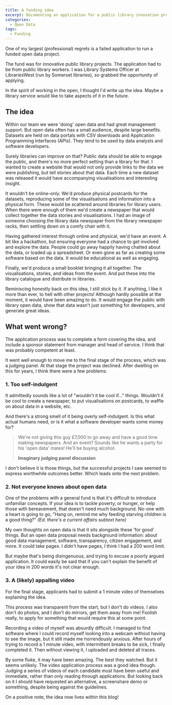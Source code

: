 ```yaml
---
title: A funding idea
excerpt: Documenting an application for a public library innovation project
categories:
  - Open Data
tags:
  - Funding
---
```


One of my largest (professional) regrets is a failed application to run a funded open data project.

The fund was for innovative public library projects. The application had to be from public library workers. I was Library Systems Officer at LibrariesWest (run by Somerset libraries), so grabbed the opportunity of applying.

In the spirit of working in the open, I thought I'd write up the idea. Maybe a library service would like to take aspects of it in the future.

## The idea

Within our team we were 'doing' open data and had great management support. But open data often has a small audience, despite large benefits. Datasets are held on data portals with CSV downloads and Application Programming Interfaces (APIs). They tend to be used by data analysts and software developers.

Surely libraries can improve on that? Public data should be able to engage the public, and there's no more perfect setting than a library for that. I wanted to create a website that would not only provide links to the data we were publishing, but tell stories about that data. Each time a new dataset was released it would have accompanying visualisations and interesting insight.

It wouldn't be online-only. We'd produce physical postcards for the datasets, reproducing some of the visualisations and information into a physical form. These would be scattered around libraries for library users. When there were enough of them we'd create a newspaper that would collect together the data stories and visualisations. I had an image of someone choosing the library data newspaper from the library newspaper racks, then settling down on a comfy chair with it.

Having gathered interest through online and physical, we'd have an event. A bit like a hackathon, but ensuring everyone had a chance to get involved and explore the data. People could go away happily having chatted about the data, or loaded up a spreadsheet. Or even gone as far as creating some software based on the data. It would be educational as well as engaging.

Finally, we'd produce a small booklet bringing it all together. The visualisations, stories, and ideas from the event. And put these into the library catalogue and distribute in libraries.

Reminiscing honestly back on this idea, I still stick by it. If anything, I like it more than ever, to hell with other projects! Although hardly possible at the moment, it would have been amazing to do. It would engage the public with library open data, show that data wasn't just something for developers, and generate great ideas.

## What went wrong?

The application process was to complete a form covering the idea, and include a sponsor statement from manager and head of service. I think that was probably competent at least.

It went well enough to move me to the final stage of the process, which was a judging panel. At that stage the project was declined. After dwelling on this for years, I think there were a few problems.

### 1. Too self-indulgent

It admittedly sounds like a lot of "wouldn't it be cool if..." things. Wouldn't it be cool to create a newspaper, to put visualisations on postcards, to waffle on about data in a website, etc.

And there's a strong smell of it being overly self-indulgent. Is this what actual humans need, or is it what a software developer wants some money for? 

> We're not giving this guy £7,000 to go away and have a good time making newspapers. And an event? Sounds like he wants a party for his 'open data' mates! He'll be buying alcohol.
>
> **Imaginary judging panel discussion**

I don't believe it is those things, but the successful projects I saw seemed to express worthwhile outcomes better. Which leads onto the next problem.

### 2. Not everyone knows about open data

One of the problems with a general fund is that it's difficult to introduce unfamiliar concepts. If your idea is to tackle poverty, or hunger, or help those with bereavement, that doesn't need much background. No-one with a heart is going to go, "Hang on, remind me why feeding starving children is a good thing?" *(Ed. there's a current affairs subtext here)*

My own thoughts on open data is that it sits alongside these 'for good' things. But an open data proposal needs background information: about good data management, software, transparency, citizen engagement, and more. It could take pages. I didn't have pages, I think I had a 200 word limit.

But maybe that's being disingenuous, and trying to excuse a poorly argued application. It could easily be said that if you can't explain the benefit of your idea in 200 words it's not clear enough.

### 3. A (likely) appalling video

For the final stage, applicants had to submit a 1 minute video of themselves explaining the idea.

This process was transparent from the start, but I don't do videos. I also don't do photos, and I don't do mirrors, get them away from me! Foolish really, to apply for something that would require this at some point.

Recording a video of myself was absurdly difficult. I managed to find software where I could record myself looking into a webcam without having to see the image, but it still made me horrendously anxious. After hours of trying to record a 1 minute video, with intermittent breaks to be sick, I finally completed it. Then without viewing it, I uploaded and deleted all traces.

By some fluke, it may have been amazing. The best they watched. But it seems unlikely. The video application process was a good idea though. Judging a series of videos of each candidate must have been useful and immediate, rather than only reading through applications. But looking back on it I should have requested an alternative, a screenshare demo or something, despite being against the guidelines.

On a positive note, the idea now lives within this blog!

